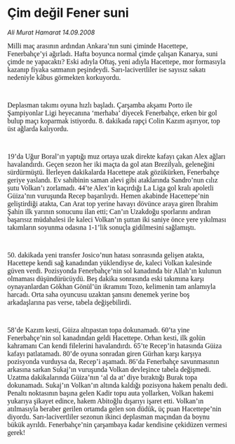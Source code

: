 # Çim değil Fener suni

*Ali Murat Hamarat 14.09.2008*

<div class="taraf_structure_2col_1zq">
<div class="margen_n">



 <p></p><p><font face="Times New Roman" size="3">Milli maç arasının ardından Ankara’nın suni çiminde Hacettepe, Fenerbahçe’yi ağırladı. Hafta boyunca normal çimde çalışan Kanarya, suni çimde ne yapacaktı? Eski adıyla Oftaş, yeni adıyla Hacettepe, mor formasıyla kazanıp fiyaka satmanın peşindeydi. Sarı-lacivertliler ise sayısız sakatı nedeniyle kâbus görmekten korkuyordu.</font></p><br/>
<p><font face="Times New Roman" size="3">Deplasman takımı oyuna hızlı başladı. Çarşamba akşamı Porto ile Şampiyonlar Ligi heyecanına ‘merhaba’ diyecek Fenerbahçe, erken bir gol bulup maçı koparmak istiyordu. 8. dakikada rapçi Colin Kazım aşırıyor, top üst ağlarda kalıyordu. </font></p><br/>
<p><font face="Times New Roman" size="3">19’da Uğur Boral’ın yaptığı muz ortaya uzak direkte kafayı çakan Alex ağları havalandırdı. Geçen sezon her iki maçta da gol atan Brezilyalı, geleneğini sürdürmüştü. İlerleyen dakikalarda Hacettepe atak gözükürken, Fenerbahçe geriye yaslandı. Ev sahibinin saman alevi gibi ataklarında Sandro’nun cılız şutu Volkan’ı zorlamadı. 44’te Alex’in kaçırdığı La Liga gol kralı apoletli Güiza’nın vuruşunda Recep başarılıydı. Hemen akabinde Hacettepe’nin geliştirdiği atakta, Can Arat top yerine havayı dövünce araya giren İbrahim Şahin ilk yarının sonucunu ilan etti; Can’ın Uzakdoğu sporlarını andıran başarısız müdahalesi ile kaleci Volkan’ın şuttan iki saniye önce yere yıkılması takımların soyunma odasına 1-1’lik sonuçla gidilmesini sağlamıştı.</font></p><br/>
<p><font face="Times New Roman" size="3">50. dakikada yeni transfer Josico’nun hatası sonrasında gelişen atakta, Hacettepe kendi sağ kanadından yüklendiyse de, kaleci Volkan kalesinde güven verdi. Pozisyonda Fenerbahçe’nin sol kanadında bir Allah’ın kulunun olmaması düşündürücüydü. Beş dakika sonrasında eski takımına karşı oynayanlardan Gökhan Gönül’ün ikramını Tozo, kelimenin tam anlamıyla harcadı. Orta saha oyuncusu uzaktan şansını denemek yerine boş arkadaşlarına pas verse, tabela değişebilirdi.</font></p><br/>
<p><font face="Times New Roman" size="3">58’de Kazım kesti, Güiza altıpastan topa dokunamadı. 60’ta yine Fenerbahçe’nin sol kanadından geldi Hacettepe. Orhan kesti, ilk golün kahramanı Can kendi filelerini havalandırdı. 65’te Recep’in hatasında Güiza kafayı patlatamadı. 80’de oyuna sonradan giren Gürhan karşı karşıya pozisyonda vurduysa da, Recep’i aşamadı. 86’da Fenerbahçe savunmasının arkasına sarkan Sukaj’ın vuruşunda Volkan devleşince tabela değişmedi. Uzatma dakikalarında Güiza’nın ‘al da at’ diye bıraktığı Burak topa dokunamadı. Sukaj’ın Volkan’ın altında kaldığı pozisyona hakem penaltı dedi. Penaltı noktasının başına gelen Kadir topu auta yollarken, Volkan hakemi yukarıya şikayet edince, hakem Abitoğlu dışarıyı işaret etti. Volkan’ın atılmasıyla beraber gerilen ortamda gelen son düdük, üç puan Hacettepe’nin diyordu. Sarı-lacivertliler sezonun ikinci deplasman maçından da boynu bükük ayrıldı. Fenerbahçe’nin çarşambaya kadar kendisine çekidüzen vermesi gerek!</font></p>

<br/>


<div id="taraf_not">
</div>

</div>


</div>
